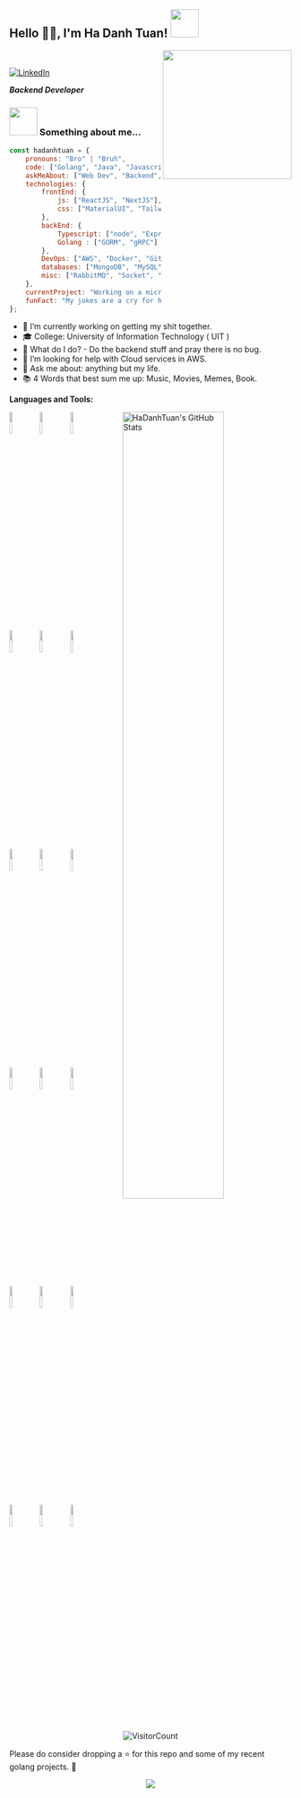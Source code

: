 <h2>Hello 🙏🏻, I'm Ha Danh Tuan! <img src="https://media.giphy.com/media/mGcNjsfWAjY5AEZNw6/giphy.gif" width="50"></h2> <img align='right' src="https://media.giphy.com/media/M9gbBd9nbDrOTu1Mqx/giphy.gif" width="230"> 
<br/>
<div align = 'left'>

 [![LinkedIn](https://img.shields.io/badge/LinkedIn-connect-blue.svg?logo=linkedin&logoColor=white)](https://www.linkedin.com/in/tu%E1%BA%A5n-h%C3%A0-8651b8178/)


_**Backend Developer**_

### <img src="https://media.giphy.com/media/VgCDAzcKvsR6OM0uWg/giphy.gif" width="50"> Something about me...  

```javascript
const hadanhtuan = {
    pronouns: "Bro" | "Bruh",
    code: ["Golang", "Java", "Javascript", "Typescript"],
    askMeAbout: ["Web Dev", "Backend", "Microservices", "Software Development", "DevOps"],
    technologies: {
        frontEnd: {
            js: ["ReactJS", "NextJS"],
            css: ["MaterialUI", "Tailwind"]
        },
        backEnd: {
            Typescript: ["node", "ExpressJS", "NestJS", "TypeORM"],
            Golang : ["GORM", "gRPC"]
        },
        DevOps: ["AWS", "Docker", "Github Action", "Jenkins"],
        databases: ["MongoDB", "MySQL", "PostgreSQL", "Redis", "Elasticsearch", "DynamoDB"],
        misc: ["RabbitMQ", "Socket", "RPC", "gRPC"]
    },
    currentProject: "Working on a microservices project",
    funFact: "My jokes are a cry for help."
};
```

- 🔭 I’m currently working on getting my shit together.
- 🎓 College: University of Information Technology ( UIT )
- 🔮 What do I do? - Do the backend stuff and pray there is no bug.
- 🤔 I’m looking for help with Cloud services in AWS. 
- 💬 Ask me about: anything but my life.
- 📚 4 Words that best sum me up: Music, Movies, Memes, Book.


**Languages and Tools:** 

<p>
    <img width="60%" align="right" alt="HaDanhTuan's GitHub Stats" src="https://github-readme-stats.vercel.app/api?username=hadanhtuan&show_icons=true&hide_border=true" />
  
  
  <code><img width="10%" src="https://www.vectorlogo.zone/logos/golang/golang-ar21.svg"></code>
  <code><img width="10%" src="https://www.vectorlogo.zone/logos/javascript/javascript-ar21.svg"></code>
  <code><img width="10%" src="https://www.vectorlogo.zone/logos/typescriptlang/typescriptlang-ar21.svg"></code>
  <br />
  <code><img width="10%" src="https://www.vectorlogo.zone/logos/nestjs/nestjs-ar21.svg"></code>
  <code><img width="10%" src="https://www.vectorlogo.zone/logos/tailwindcss/tailwindcss-ar21.svg"></code>
  <code><img width="10%" src="https://www.vectorlogo.zone/logos/javascript/javascript-ar21.svg"></code>
  <br />
  <code><img width="10%" src="https://www.vectorlogo.zone/logos/mysql/mysql-ar21.svg"></code>
  <code><img width="10%" src="https://www.vectorlogo.zone/logos/postgresql/postgresql-ar21.svg"></code>
  <code><img width="10%" src="https://www.vectorlogo.zone/logos/mongodb/mongodb-ar21.svg"></code>
  <br />
  <code><img width="10%" src="https://www.vectorlogo.zone/logos/redis/redis-ar21.svg"></code>
  <code><img width="10%" src="https://www.vectorlogo.zone/logos/elastic/elastic-ar21.svg"></code>
  <code><img width="10%" src="https://www.vectorlogo.zone/logos/amazon_aws/amazon_aws-ar21.svg"></code>
  <br />
  <code><img width="10%" src="https://www.vectorlogo.zone/logos/jenkins/jenkins-ar21.svg"></code>
  <code><img width="10%" src="https://www.vectorlogo.zone/logos/github/github-ar21.svg"></code>
  <code><img width="10%" src="https://www.vectorlogo.zone/logos/rabbitmq/rabbitmq-ar21.svg"></code>
   <br />
  <code><img width="10%" src="https://www.vectorlogo.zone/logos/socketio/socketio-ar21.svg"></code>
  <code><img width="10%" src="https://www.vectorlogo.zone/logos/docker/docker-ar21.svg"></code>
  <code><img width="10%" src="https://www.vectorlogo.zone/logos/reactjs/reactjs-ar21.svg"></code>
  
</p>

<div align="center">

![VisitorCount](https://profile-counter.glitch.me/{hadanhtuan}/count.svg)

</div>

Please do consider dropping a ⭐ for this repo and some of my recent golang projects. 🥺

<p align="center">
  <a href="https://github.com/hadanhtuan/go-sdk">
    <img align="center" src="https://github-readme-stats.vercel.app/api/pin/?username=hadanhtuan&repo=go-sdk" />
  </a>
</p>
